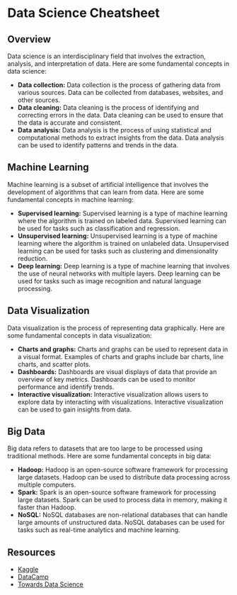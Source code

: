 # Data Science Cheatsheet

## Overview
Data science is an interdisciplinary field that involves the extraction, analysis, and interpretation of data. Here are some fundamental concepts in data science:

- **Data collection:** Data collection is the process of gathering data from various sources. Data can be collected from databases, websites, and other sources.
- **Data cleaning:** Data cleaning is the process of identifying and correcting errors in the data. Data cleaning can be used to ensure that the data is accurate and consistent.
- **Data analysis:** Data analysis is the process of using statistical and computational methods to extract insights from the data. Data analysis can be used to identify patterns and trends in the data.

## Machine Learning
Machine learning is a subset of artificial intelligence that involves the development of algorithms that can learn from data. Here are some fundamental concepts in machine learning:

- **Supervised learning:** Supervised learning is a type of machine learning where the algorithm is trained on labeled data. Supervised learning can be used for tasks such as classification and regression.
- **Unsupervised learning:** Unsupervised learning is a type of machine learning where the algorithm is trained on unlabeled data. Unsupervised learning can be used for tasks such as clustering and dimensionality reduction.
- **Deep learning:** Deep learning is a type of machine learning that involves the use of neural networks with multiple layers. Deep learning can be used for tasks such as image recognition and natural language processing.

## Data Visualization
Data visualization is the process of representing data graphically. Here are some fundamental concepts in data visualization:

- **Charts and graphs:** Charts and graphs can be used to represent data in a visual format. Examples of charts and graphs include bar charts, line charts, and scatter plots.
- **Dashboards:** Dashboards are visual displays of data that provide an overview of key metrics. Dashboards can be used to monitor performance and identify trends.
- **Interactive visualization:** Interactive visualization allows users to explore data by interacting with visualizations. Interactive visualization can be used to gain insights from data.

## Big Data
Big data refers to datasets that are too large to be processed using traditional methods. Here are some fundamental concepts in big data:

- **Hadoop:** Hadoop is an open-source software framework for processing large datasets. Hadoop can be used to distribute data processing across multiple computers.
- **Spark:** Spark is an open-source software framework for processing large datasets. Spark can be used to process data in memory, making it faster than Hadoop.
- **NoSQL:** NoSQL databases are non-relational databases that can handle large amounts of unstructured data. NoSQL databases can be used for tasks such as real-time analytics and machine learning.

## Resources
- [Kaggle](https://www.kaggle.com/)
- [DataCamp](https://www.datacamp.com/)
- [Towards Data Science](https://towardsdatascience.com/)